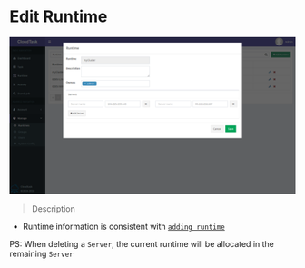# Edit Runtime

![Edit Runtime](_media/edit_runtime.png)

> Description

- Runtime information is consistent with [`adding runtime`](add-runtime.md)

PS: When deleting a `Server`, the current runtime will be allocated in the remaining `Server`
